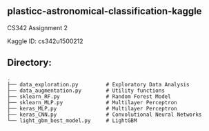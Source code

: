 ## plasticc-astronomical-classification-kaggle

CS342 Assignment 2

Kaggle ID: cs342u1500212

## Directory:

    .
    ├── data_exploration.py         # Exploratory Data Analysis
    ├── data_augmentation.py        # Utility functions
    ├── sklearn_RF.py               # Random Forest Model
    ├── sklearn_MLP.py              # Multilayer Perceptron
    ├── keras_MLP.py                # Multilayer Perceptron
    ├── keras_CNN.py                # Convolutional Neural Networks
    └── light_gbm_best_model.py     # LightGBM
